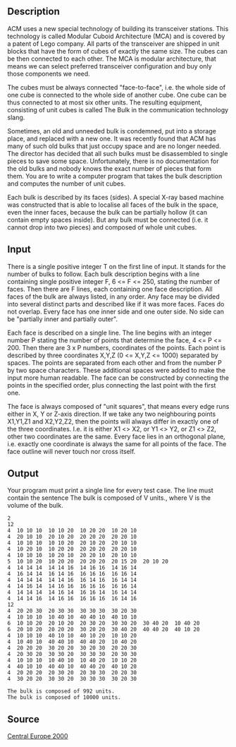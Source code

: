 <h2>Description</h2><p>ACM uses a new special technology of building its transceiver stations. This technology is called Modular Cuboid Architecture (MCA) and is covered by a patent of Lego company. All parts of the transceiver are shipped in unit blocks that have the form of cubes of exactly the same size. The cubes can be then connected to each other. The MCA is modular architecture, that means we can select preferred transceiver configuration and buy only those components we need. 
</p>
The cubes must be always connected "face-to-face", i.e. the whole side of one cube is connected to the whole side of another cube. One cube can be thus connected to at most six other units. The resulting equipment, consisting of unit cubes is called The Bulk in the communication technology slang. 

Sometimes, an old and unneeded bulk is condemned, put into a storage place, and replaced with a new one. It was recently found that ACM has many of such old bulks that just occupy space and are no longer needed. The director has decided that all such bulks must be disassembled to single pieces to save some space. Unfortunately, there is no documentation for the old bulks and nobody knows the exact number of pieces that form them. You are to write a computer program that takes the bulk description and computes the number of unit cubes. 

Each bulk is described by its faces (sides). A special X-ray based machine was constructed that is able to localise all faces of the bulk in the space, even the inner faces, because the bulk can be partially hollow (it can contain empty spaces inside). But any bulk must be connected (i.e. it cannot drop into two pieces) and composed of whole unit cubes. 

<h2>Input</h2><p>There is a single positive integer T on the first line of input. It stands for the number of bulks to follow. Each bulk description begins with a line containing single positive integer F, 6 &lt;= F &lt;= 250, stating the number of faces. Then there are F lines, each containing one face description. All faces of the bulk are always listed, in any order. Any face may be divided into several distinct parts and described like if it was more faces. Faces do not overlap. Every face has one inner side and one outer side. No side can be "partially inner and partially outer". 
</p>
Each face is described on a single line. The line begins with an integer number P stating the number of points that determine the face, 4 &lt;= P &lt;= 200. Then there are 3 x P numbers, coordinates of the points. Each point is described by three coordinates X,Y,Z (0 &lt;= X,Y,Z &lt;= 1000) separated by spaces. The points are separated from each other and from the number P by two space characters. These additional spaces were added to make the input more human readable. The face can be constructed by connecting the points in the specified order, plus connecting the last point with the first one. 

The face is always composed of "unit squares", that means every edge runs either in X, Y or Z-axis direction. If we take any two neighbouring points X1,Y1,Z1 and X2,Y2,Z2, then the points will always differ in exactly one of the three coordinates. I.e. it is either X1 &lt;&gt; X2, or Y1 &lt;&gt; Y2, or Z1 &lt;&gt; Z2, other two coordinates are the same. Every face lies in an orthogonal plane, i.e. exactly one coordinate is always the same for all points of the face. The face outline will never touch nor cross itself. 

<h2>Output</h2><p>Your program must print a single line for every test case. The line must contain the sentence The bulk is composed of V units., where V is the volume of the bulk. </p><pre><code class="language-input1">2
12
4  10 10 10  10 10 20  10 20 20  10 20 10
4  20 10 10  20 10 20  20 20 20  20 20 10
4  10 10 10  10 10 20  20 10 20  20 10 10
4  10 20 10  10 20 20  20 20 20  20 20 10
4  10 10 10  10 20 10  20 20 10  20 10 10
5  10 10 20  10 20 20  20 20 20  20 15 20  20 10 20
4  14 14 14  14 14 16  14 16 16  14 16 14
4  16 14 14  16 14 16  16 16 16  16 16 14
4  14 14 14  14 14 16  16 14 16  16 14 14
4  14 16 14  14 16 16  16 16 16  16 16 14
4  14 14 14  14 16 14  16 16 14  16 14 14
4  14 14 16  14 16 16  16 16 16  16 14 16
12
4  20 20 30  20 30 30  30 30 30  30 20 30
4  10 10 10  10 40 10  40 40 10  40 10 10
6  10 10 20  20 10 20  20 30 20  30 30 20  30 40 20  10 40 20
6  20 10 20  20 20 20  30 20 20  30 40 20  40 40 20  40 10 20
4  10 10 10  40 10 10  40 10 20  10 10 20
4  10 40 10  40 40 10  40 40 20  10 40 20
4  20 20 20  30 20 20  30 20 30  20 20 30
4  20 30 20  30 30 20  30 30 30  20 30 30
4  10 10 10  10 40 10  10 40 20  10 10 20
4  40 10 10  40 40 10  40 40 20  40 10 20
4  20 20 20  20 30 20  20 30 30  20 20 30
4  30 20 20  30 30 20  30 30 30  30 20 30</code></pre><pre><code class="language-output1">The bulk is composed of 992 units.
The bulk is composed of 10000 units.</code></pre><h2>Source</h2><a href="searchproblem?field=source&amp;key=Central+Europe+2000">Central Europe 2000</a>